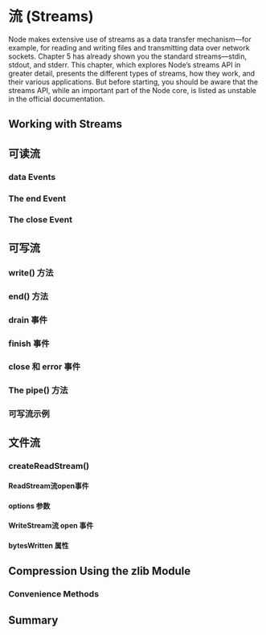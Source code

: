 # 流 (Streams)

Node makes extensive use of streams as a data transfer mechanism—for example, for reading and writing files and transmitting data over network sockets. Chapter 5 has already shown you the standard streams—stdin, stdout, and stderr. This chapter, which explores Node’s streams API in greater detail, presents the different types of streams, how they work, and their various applications. But before starting, you should be aware that the streams API, while an important part of the Node core, is listed as unstable in the official documentation.

## Working with Streams

## 可读流

### data Events
### The end Event
### The close Event


## 可写流
### write() 方法
### end() 方法
### drain 事件
### finish 事件
### close 和 error 事件
### The pipe() 方法
### 可写流示例

## 文件流
### createReadStream()
#### ReadStream流open事件

#### options 参数
#### WriteStream流 open 事件
#### bytesWritten 属性


## Compression Using the zlib Module
### Convenience Methods
## Summary